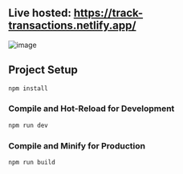 ## Live hosted: https://track-transactions.netlify.app/

![image](https://github.com/bharathkumar-12/Expense-Tracker/assets/42098025/2831a068-b808-4064-906e-8961547af08c)


## Project Setup

```sh
npm install
```

### Compile and Hot-Reload for Development

```sh
npm run dev
```

### Compile and Minify for Production

```sh
npm run build
```
